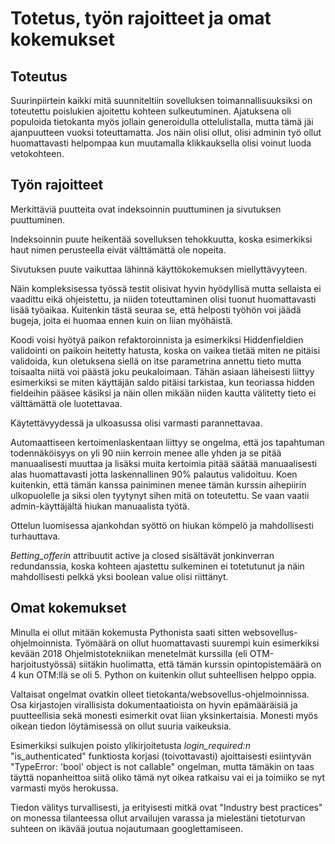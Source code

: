 # Totetus, työn rajoitteet ja omat kokemukset

## Toteutus

Suurinpiirtein kaikki mitä suunniteltiin sovelluksen toimannallisuuksiksi on toteutettu poislukien ajoitettu kohteen sulkeutuminen. Ajatuksena oli populoida tietokanta myös jollain generoidulla ottelulistalla, mutta tämä jäi ajanpuutteen vuoksi toteuttamatta. Jos näin olisi ollut, olisi adminin työ ollut huomattavasti helpompaa kun muutamalla klikkauksella olisi voinut luoda vetokohteen.

## Työn rajoitteet

Merkittäviä puutteita ovat indeksoinnin puuttuminen ja sivutuksen puuttuminen.

Indeksoinnin puute heikentää sovelluksen tehokkuutta, koska esimerkiksi haut nimen perusteella eivät välttämättä ole nopeita.

Sivutuksen puute vaikuttaa lähinnä käyttökokemuksen miellyttävyyteen.

Näin kompleksisessa työssä testit olisivat hyvin hyödyllisä mutta sellaista ei vaadittu eikä ohjeistettu, ja niiden toteuttaminen olisi tuonut huomattavasti lisää työaikaa. Kuitenkin tästä seuraa se, että helposti työhön voi jäädä bugeja, joita ei huomaa ennen kuin on liian myöhäistä.

Koodi voisi hyötyä paikon refaktoroinnista ja esimerkiksi Hiddenfieldien validointi on paikoin heitetty hatusta, koska on vaikea tietää miten ne pitäisi validoida, kun oletuksena siellä on itse parametrina annettu tieto mutta toisaalta niitä voi päästä joku peukaloimaan. Tähän asiaan läheisesti liittyy esimerkiksi se miten käyttäjän saldo pitäisi tarkistaa, kun teoriassa hidden fieldeihin pääsee käsiksi ja näin ollen mikään niiden kautta välitetty tieto ei välttämättä ole luotettavaa.

Käytettävyydessä ja ulkoasussa olisi varmasti parannettavaa.

Automaattiseen kertoimenlaskentaan liittyy se ongelma, että jos tapahtuman todennäköisyys on yli 90 niin kerroin menee alle yhden ja se pitää manuaalisesti muuttaa ja lisäksi muita kertoimia pitää säätää manuaalisesti alas huomattavasti jotta laskennallinen 90% palautus validoituu. Koen kuitenkin, että tämän kanssa painiminen menee tämän kurssin aihepiirin ulkopuolelle ja siksi olen tyytynyt sihen mitä on toteutettu. Se vaan vaatii admin-käyttäjältä hiukan manuaalista työtä.

Ottelun luomisessa ajankohdan syöttö on hiukan kömpelö ja mahdollisesti turhauttava.

*Betting_offerin* attribuutit active ja closed sisältävät jonkinverran redundanssia, koska kohteen ajastettu sulkeminen ei totetutunut ja näin mahdollisesti pelkkä yksi boolean value olisi riittänyt.

## Omat kokemukset

Minulla ei ollut mitään kokemusta Pythonista saati sitten websovellus-ohjelmoinnista. Työmäärä on ollut huomattavasti suurempi kuin esimerkiksi kevään 2018 Ohjelmistotekniikan menetelmät kurssilla (eli OTM-harjoitustyössä) siitäkin huolimatta, että tämän kurssin opintopistemäärä on 4 kun OTM:llä se oli 5. Python on kuitenkin ollut suhteellisen helppo oppia. 

Valtaisat ongelmat ovatkin olleet tietokanta/websovellus-ohjelmoinnissa. Osa kirjastojen virallisista dokumentaatioista on hyvin epämääräisiä ja puutteellisia sekä monesti esimerkit ovat liian yksinkertaisia. Monesti myös oikean tiedon löytämisessä on ollut suuria vaikeuksia.

Esimerkiksi sulkujen poisto ylikirjoitetusta *login_required:n* "is_authenticated" funktiosta korjasi (toivottavasti) ajoittaisesti esiintyvän "TypeError: 'bool' object is not callable" ongelman, mutta tämäkin on taas täyttä nopanheittoa siitä oliko tämä nyt oikea ratkaisu vai ei ja toimiiko se nyt varmasti myös herokussa. 

Tiedon välitys turvallisesti, ja erityisesti mitkä ovat "Industry best practices" on monessa tilanteessa ollut arvailujen varassa ja mielestäni tietoturvan suhteen on ikävää joutua nojautumaan googlettamiseen.
